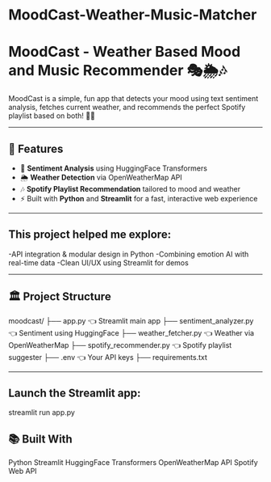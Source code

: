 # MoodCast-Weather-Music-Matcher

# MoodCast - Weather Based Mood and Music Recommender 🎭🌦️🎶

MoodCast is a simple, fun app that detects your mood using text sentiment analysis, 
fetches current weather, and recommends the perfect Spotify playlist based on both! 🎵✨

---

## 🚀 Features

- 📝 **Sentiment Analysis** using HuggingFace Transformers
- 🌦️ **Weather Detection** via OpenWeatherMap API
- 🎶 **Spotify Playlist Recommendation** tailored to mood and weather
- ⚡ Built with **Python** and **Streamlit** for a fast, interactive web experience

---
## This project helped me explore:

-API integration & modular design in Python
-Combining emotion AI with real-time data
-Clean UI/UX using Streamlit for demos

---
## 🏛️ Project Structure

moodcast/
├── app.py                  👈 Streamlit main app
├── sentiment_analyzer.py   👈 Sentiment using HuggingFace
├── weather_fetcher.py      👈 Weather via OpenWeatherMap
├── spotify_recommender.py  👈 Spotify playlist suggester
├── .env                    👈 Your API keys
├── requirements.txt

---
## Launch the Streamlit app:
streamlit run app.py

## 📚 Built With
Python 
Streamlit
HuggingFace Transformers 
OpenWeatherMap API 
Spotify Web API 
